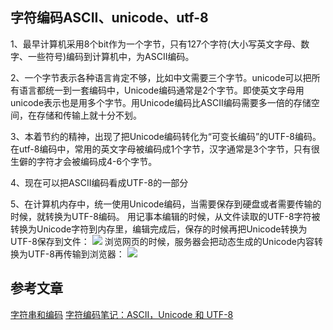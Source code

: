 字符编码ASCII、unicode、utf-8
----

1、最早计算机采用8个bit作为一个字节，只有127个字符(大小写英文字母、数字、一些符号)编码到计算机中，为ASCII编码。  

2、一个字节表示各种语言肯定不够，比如中文需要三个字节。unicode可以把所有语言都统一到一套编码中，Unicode编码通常是2个字节。即使英文字母用unicode表示也是用多个字节。用Unicode编码比ASCII编码需要多一倍的存储空间，在存储和传输上就十分不划。  

3、本着节约的精神，出现了把Unicode编码转化为“可变长编码”的UTF-8编码。在utf-8编码中，常用的英文字母被编码成1个字节，汉字通常是3个字节，只有很生僻的字符才会被编码成4-6个字节。  

4、现在可以把ASCII编码看成UTF-8的一部分

5、在计算机内存中，统一使用Unicode编码，当需要保存到硬盘或者需要传输的时候，就转换为UTF-8编码。
用记事本编辑的时候，从文件读取的UTF-8字符被转换为Unicode字符到内存里，编辑完成后，保存的时候再把Unicode转换为UTF-8保存到文件：
![](http://orvwtnort.bkt.clouddn.com/201721343/1535073665473.png)
浏览网页的时候，服务器会把动态生成的Unicode内容转换为UTF-8再传输到浏览器：
![](http://orvwtnort.bkt.clouddn.com/201721343/1535073700602.png)

参考文章
---
[字符串和编码](https://www.liaoxuefeng.com/wiki/0014316089557264a6b348958f449949df42a6d3a2e542c000/001431664106267f12e9bef7ee14cf6a8776a479bdec9b9000)
[字符编码笔记：ASCII，Unicode 和 UTF-8](http://www.ruanyifeng.com/blog/2007/10/ascii_unicode_and_utf-8.html)

